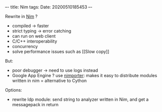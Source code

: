 –-
title: Nim
tags: 
Date: 20200510185453
–-

Rewrite in [Nim](https://nim-lang.org/) ?
* compiled → faster
* strict typing → error catching
* can run on web client
* C/C++ interoperability
* concurrency
* solve performance issues such as [[Slow copy]]

But:
* poor debugger → need to use logs instead
* Google App Engine ?  use [nimporter](https://github.com/Pebaz/nimporter): makes it easy to distribute modules written in nim = alternative to Cython 


Options:
* rewrite Idp module: send string to analyzer written in Nim, and get a messagepack in return